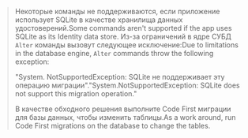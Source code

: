 > <span data-ttu-id="cb1a1-101">Некоторые команды не поддерживаются, если приложение использует SQLite в качестве хранилища данных удостоверений.</span><span class="sxs-lookup"><span data-stu-id="cb1a1-101">Some commands aren't supported if the app uses SQLite as its Identity data store.</span></span> <span data-ttu-id="cb1a1-102">Из-за ограничений в ядре СУБД `Alter` команды вызовут следующее исключение:</span><span class="sxs-lookup"><span data-stu-id="cb1a1-102">Due to limitations in the database engine, `Alter` commands throw the following exception:</span></span>
>
> <span data-ttu-id="cb1a1-103">"System. NotSupportedException: SQLite не поддерживает эту операцию миграции".</span><span class="sxs-lookup"><span data-stu-id="cb1a1-103">"System.NotSupportedException: SQLite does not support this migration operation."</span></span> 
>
> <span data-ttu-id="cb1a1-104">В качестве обходного решения выполните Code First миграции для базы данных, чтобы изменить таблицы.</span><span class="sxs-lookup"><span data-stu-id="cb1a1-104">As a work around, run Code First migrations on the database to change the tables.</span></span>
